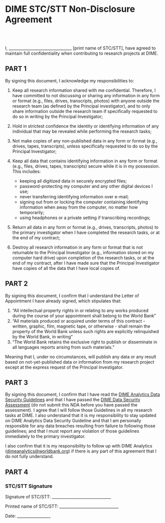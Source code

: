 # DIME STC/STT Non-Disclosure Agreement
<br><br>

I, ________________________________ [print name of STC/STT], have agreed to maintain full confidentiality when contributing to research projects at DIME. 	


## PART 1

By signing this document, I acknowledge my responsibilities to:


1. Keep all research information shared with me confidential. Therefore, I have committed to not discussing or sharing any information in any form or format (e.g., files, drives, transcripts, photos) with anyone outside the research team (as defined by the Principal investigator), and to only share information outside the research team if specifically requested to do so in writing by the Principal Investigator;

2. Hold in strictest confidence the identity or identifying information of any individual that may be revealed while performing the research tasks;

3. Not make copies of any non-published data in any form or format (e.g., drives, tapes, transcripts), unless specifically requested to do so by the Principal Investigator;

4. Keep all data that contains identifying information in any form or format (e.g., files, drives, tapes, transcripts) secure while it is in my possession. This includes:
    - keeping all digitized data in securely encrypted files;
    - password-protecting my computer and any other digital devices I use;
    - never transferring identifying information over e-mail;
    - signing out from or locking the computer containing identifying information when away from the computer, no matter how temporarily;
    - using headphones or a private setting if transcribing recordings;


5. Return all data in any form or format (e.g., drives, transcripts, photos) to the primary investigator when I have completed the research tasks, or at the end of my contract;

6. Destroy all research information in any form or format that is not returnable to the Principal Investigator (e.g., information stored on my computer hard drive) upon completion of the research tasks, or at the end of my contract, after I have made sure that the Principal Investigator have copies of all the data that I have local copies of.

## PART 2

By signing this document, I confirm that I understand the Letter of Appointment I have already signed, which stipulates that:

1. “All intellectual property rights in or relating to any works produced during the course of your appointment shall belong to the World Bank”
2. “All materials produced or acquired under terms of this contract - written, graphic, film, magnetic tape, or otherwise - shall remain the property of the World Bank unless such rights are explicitly relinquished by the World Bank, in writing”
3. “The World Bank retains the exclusive right to publish or disseminate in all languages reports arising from such materials.”

Meaning that I, under no circumstances, will publish any data or any result based on not-yet-published data or information from my research project except at the express request of the Principal Investigator.

## PART 3

By signing this document, I confirm that I have read the [DIME Analytics Data Security Guidelines](https://github.com/worldbank/dime-standards/blob/master/dime-research-standards/Research-Data-Security/DIME-Data-Security-Guidelines.md) and that I have passed the [DIME Data Security Assessment](https://survey.wb.surveycto.com/collect/DataSecAssess) (do not submit this NDA before you have passed the assessment). I agree that I will follow those Guidelines in all my research tasks at DIME. I also understand that it is my responsibility to stay updated on DIME Analytics Data Security Guideline and that I am personally responsible for any data breaches resulting from failure to following those guidelines; and that I must report any violation of those guidelines immediately to the primary investigator.

I also confirm that it is my responsibility to follow up with DIME Analytics (dimeanalytics@worldbank.org) if there is any part of this agreement that I do not fully understand.

## PART 4

### STC/STT Signature

Signature of STC/STT: ______________________________

Printed name of STC/STT: ______________________________

Date: _________________
